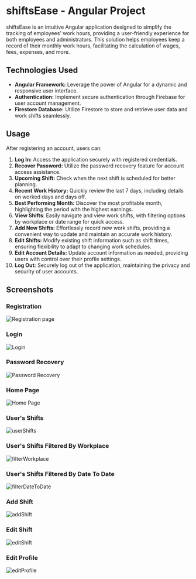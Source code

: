 # shiftsEase - Angular Project

shiftsEase is an intuitive Angular application designed to simplify the tracking of employees' work hours, providing a user-friendly experience for both employees and administrators. This solution helps employees keep a record of their monthly work hours, facilitating the calculation of wages, fees, expenses, and more.

## Technologies Used

- **Angular Framework:** Leverage the power of Angular for a dynamic and responsive user interface.
- **Authentication:** Implement secure authentication through Firebase for user account management.
- **Firestore Database:** Utilize Firestore to store and retrieve user data and work shifts seamlessly.


## Usage

After registering an account, users can:

1. **Log In:** Access the application securely with registered credentials.
2. **Recover Password:** Utilize the password recovery feature for account access assistance.
3. **Upcoming Shift:** Check when the next shift is scheduled for better planning.
4. **Recent Work History:** Quickly review the last 7 days, including details on worked days and days off.
5. **Best Performing Month:** Discover the most profitable month, highlighting the period with the highest earnings.
6. **View Shifts**: Easily navigate and view work shifts, with filtering options by workplace or date range for quick access.
7. **Add New Shifts:** Effortlessly record new work shifts, providing a convenient way to update and maintain an accurate work history.
8. **Edit Shifts:** Modify existing shift information such as shift times, ensuring flexibility to adapt to changing work schedules.
9. **Edit Account Details:** Update account information as needed, providing users with control over their profile settings.
10. **Log Out:** Securely log out of the application, maintaining the privacy and security of user accounts.


## Screenshots

### Registration
![Registration page](https://github.com/tarciziuu/ShiftsManagement/releases/download/Latest/register.png)

### Login
![Login](https://github.com/tarciziuu/ShiftsManagement/releases/download/Latest/login.png)

### Password Recovery
![Password Recovery](https://github.com/tarciziuu/ShiftsManagement/releases/download/Latest/pwd-recovery.png)

### Home Page
![Home Page](https://github.com/tarciziuu/ShiftsManagement/releases/download/Latest/home.png)

### User's Shifts
![userShifts](https://github.com/tarciziuu/ShiftsManagement/releases/download/Latest/all-shifts.png)

### User's Shifts Filtered By Workplace
![filterWorkplace](https://github.com/tarciziuu/ShiftsManagement/releases/download/Latest/filtered-workplace.png)

### User's Shifts Filtered By Date To Date
![filterDateToDate](https://github.com/tarciziuu/ShiftsManagement/releases/download/Latest/filtered-date-to-date.png)

### Add Shift
![addShift](https://github.com/tarciziuu/ShiftsManagement/releases/download/Latest/add-shift.png)

### Edit Shift
![editShift](https://github.com/tarciziuu/ShiftsManagement/releases/download/Latest/edit-shift.png)

### Edit Profile
![editProfile](https://github.com/tarciziuu/ShiftsManagement/releases/download/Latest/edit-profile.png)


